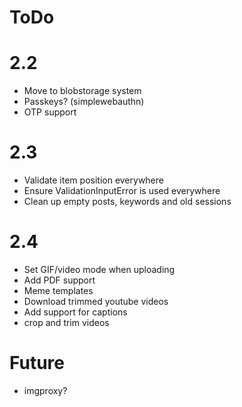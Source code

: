 # ToDo

# 2.2

- Move to blobstorage system
- Passkeys? (simplewebauthn)
- OTP support

# 2.3

- Validate item position everywhere
- Ensure ValidationInputError is used everywhere
- Clean up empty posts, keywords and old sessions

# 2.4

- Set GIF/video mode when uploading
- Add PDF support
- Meme templates
- Download trimmed youtube videos
- Add support for captions
- crop and trim videos

# Future

- imgproxy?